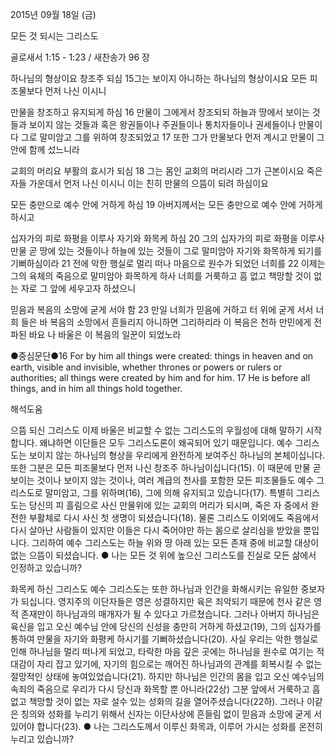2015년 09월 18일 (금)

모든 것 되시는 그리스도



골로새서 1:15 - 1:23 / 새찬송가 96 장


하나님의 형상이요 창조주 되심
15그는 보이지 아니하는 하나님의 형상이시요 모든 피조물보다 먼저 나신 이시니

만물을 창조하고 유지되게 하심
16 만물이 그에게서 창조되되 하늘과 땅에서 보이는 것들과 보이지 않는 것들과 혹은 왕권들이나 주권들이나 통치자들이나 권세들이나 만물이 다 그로 말미암고 그를 위하여 창조되었고 17 또한 그가 만물보다 먼저 계시고 만물이 그 안에 함께 섰느니라

교회의 머리요 부활의 효시가 되심
18 그는 몸인 교회의 머리시라 그가 근본이시요 죽은 자들 가운데서 먼저 나신 이시니 이는 친히 만물의 으뜸이 되려 하심이요

모든 충만으로 예수 안에 거하게 하심
19 아버지께서는 모든 충만으로 예수 안에 거하게 하시고

십자가의 피로 화평을 이루사 자기와 화목케 하심
20 그의 십자가의 피로 화평을 이루사 만물 곧 땅에 있는 것들이나 하늘에 있는 것들이 그로 말미암아 자기와 화목하게 되기를 기뻐하심이라 21 전에 악한 행실로 멀리 떠나 마음으로 원수가 되었던 너희를 22 이제는 그의 육체의 죽음으로 말미암아 화목하게 하사 너희를 거룩하고 흠 없고 책망할 것이 없는 자로 그 앞에 세우고자 하셨으니

믿음과 복음의 소망에 굳게 서야 함
23 만일 너희가 믿음에 거하고 터 위에 굳게 서서 너희 들은 바 복음의 소망에서 흔들리지 아니하면 그리하리라 이 복음은 천하 만민에게 전파된 바요 나 바울은 이 복음의 일꾼이 되었노라

●중심문단●16 For by him all things were created: things in heaven and on earth, visible and invisible, whether thrones or powers or rulers or authorities; all things were created by him and for him. 17 He is before all things, and in him all things hold together.

해석도움





으뜸 되신 그리스도 
이제 바울은 비교할 수 없는 그리스도의 우월성에 대해 말하기 시작합니다. 왜냐하면 이단들은 모두 그리스도론이 왜곡되어 있기 때문입니다. 예수 그리스도는 보이지 않는 하나님의 형상을 우리에게 완전하게 보여주신 하나님의 본체이십니다. 또한 그분은 모든 피조물보다 먼저 나신 창조주 하나님이십니다(15). 이 때문에 만물 곧 보이는 것이나 보이지 않는 것이나, 여러 계급의 천사를 포함한 모든 피조물들도 예수 그리스도로 말미암고, 그를 위하며(16), 그에 의해 유지되고 있습니다(17). 특별히 그리스도는 당신의 피 흘림으로 사신 만물위에 있는 교회의 머리가 되시며, 죽은 자 중에서 완전한 부활체로 다시 사신 첫 생명이 되셨습니다(18). 물론 그리스도 이외에도 죽음에서 다시 살아난 사람들이 있지만 이들은 다시 죽어야만 하는 몸으로 살리심을 받았을 뿐입니다. 그리하여 예수 그리스도는 하늘 위와 땅 아래 있는 모든 존재 중에 비교할 대상이 없는 으뜸이 되셨습니다.
● 나는 모든 것 위에 높으신 그리스도를 진실로 모든 삶에서 인정하고 있습니까?

화목케 하신 그리스도 
예수 그리스도는 또한 하나님과 인간을 화해시키는 유일한 중보자가 되십니다. 영지주의 이단자들은 영은 성결하지만 육은 죄악되기 때문에 천사 같은 영적 존재만이 하나님과의 매개자가 될 수 있다고 가르쳤습니다. 그러나 아버지 하나님은 육신을 입고 오신 예수님 안에 당신의 신성을 충만히 거하게 하셨고(19), 그의 십자가를 통하여 만물을 자기와 화평케 하시기를 기뻐하셨습니다(20). 사실 우리는 악한 행실로 인해 하나님을 멀리 떠나게 되었고, 타락한 마음 깊은 곳에는 하나님을 원수로 여기는 적대감이 자리 잡고 있기에, 자기의 힘으로는 깨어진 하나님과의 관계를 회복시킬 수 없는 절망적인 상태에 놓여있었습니다(21). 하지만 하나님은 인간의 몸을 입고 오신 예수님의 속죄의 죽음으로 우리가 다시 당신과 화목할 뿐 아니라(22상) 그분 앞에서 거룩하고 흠 없고 책망할 것이 없는 자로 설수 있는 성화의 길을 열어주셨습니다(22하). 그러나 이같은 칭의와 성화를 누리기 위해서 신자는 이단사상에 흔들림 없이 믿음과 소망에 굳게 서 있어야 합니다(23).
● 나는 그리스도께서 이루신 화목과, 이루어 가시는 성화를 온전히 누리고 있습니까?